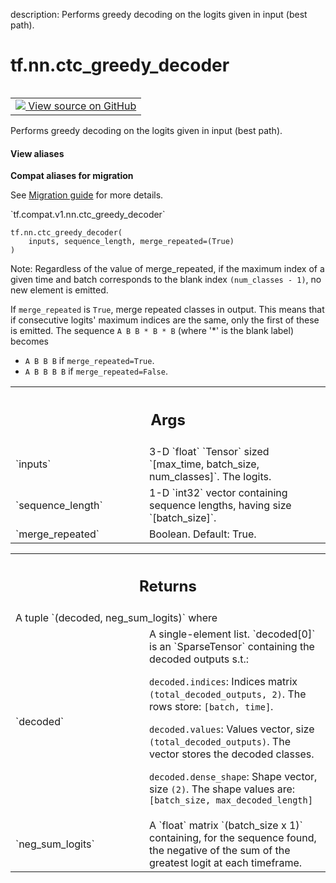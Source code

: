 description: Performs greedy decoding on the logits given in input (best path).

<div itemscope itemtype="http://developers.google.com/ReferenceObject">
<meta itemprop="name" content="tf.nn.ctc_greedy_decoder" />
<meta itemprop="path" content="Stable" />
</div>

# tf.nn.ctc_greedy_decoder

<!-- Insert buttons and diff -->

<table class="tfo-notebook-buttons tfo-api nocontent" align="left">
<td>
  <a target="_blank" href="https://github.com/tensorflow/tensorflow/blob/r2.3/tensorflow/python/ops/ctc_ops.py#L288-L335">
    <img src="https://www.tensorflow.org/images/GitHub-Mark-32px.png" />
    View source on GitHub
  </a>
</td>
</table>



Performs greedy decoding on the logits given in input (best path).

<section class="expandable">
  <h4 class="showalways">View aliases</h4>
  <p>
<b>Compat aliases for migration</b>
<p>See
<a href="https://www.tensorflow.org/guide/migrate">Migration guide</a> for
more details.</p>
<p>`tf.compat.v1.nn.ctc_greedy_decoder`</p>
</p>
</section>

<pre class="devsite-click-to-copy prettyprint lang-py tfo-signature-link">
<code>tf.nn.ctc_greedy_decoder(
    inputs, sequence_length, merge_repeated=(True)
)
</code></pre>



<!-- Placeholder for "Used in" -->

Note: Regardless of the value of merge_repeated, if the maximum index of a
given time and batch corresponds to the blank index `(num_classes - 1)`, no
new element is emitted.

If `merge_repeated` is `True`, merge repeated classes in output.
This means that if consecutive logits' maximum indices are the same,
only the first of these is emitted.  The sequence `A B B * B * B` (where '*'
is the blank label) becomes

  * `A B B B` if `merge_repeated=True`.
  * `A B B B B` if `merge_repeated=False`.

<!-- Tabular view -->
 <table class="responsive fixed orange">
<colgroup><col width="214px"><col></colgroup>
<tr><th colspan="2"><h2 class="add-link">Args</h2></th></tr>

<tr>
<td>
`inputs`
</td>
<td>
3-D `float` `Tensor` sized `[max_time, batch_size, num_classes]`.
The logits.
</td>
</tr><tr>
<td>
`sequence_length`
</td>
<td>
1-D `int32` vector containing sequence lengths, having size
`[batch_size]`.
</td>
</tr><tr>
<td>
`merge_repeated`
</td>
<td>
Boolean.  Default: True.
</td>
</tr>
</table>



<!-- Tabular view -->
 <table class="responsive fixed orange">
<colgroup><col width="214px"><col></colgroup>
<tr><th colspan="2"><h2 class="add-link">Returns</h2></th></tr>
<tr class="alt">
<td colspan="2">
A tuple `(decoded, neg_sum_logits)` where
</td>
</tr>
<tr>
<td>
`decoded`
</td>
<td>
A single-element list. `decoded[0]`
is an `SparseTensor` containing the decoded outputs s.t.:

`decoded.indices`: Indices matrix `(total_decoded_outputs, 2)`.
The rows store: `[batch, time]`.

`decoded.values`: Values vector, size `(total_decoded_outputs)`.
The vector stores the decoded classes.

`decoded.dense_shape`: Shape vector, size `(2)`.
The shape values are: `[batch_size, max_decoded_length]`
</td>
</tr><tr>
<td>
`neg_sum_logits`
</td>
<td>
A `float` matrix `(batch_size x 1)` containing, for the
sequence found, the negative of the sum of the greatest logit at each
timeframe.
</td>
</tr>
</table>

